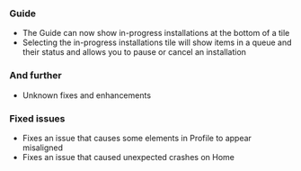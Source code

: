 ### Guide
- The Guide can now show in-progress installations at the bottom of a tile
- Selecting the in-progress installations tile will show items in a queue and their status and allows you to pause or cancel an installation

### And further
- Unknown fixes and enhancements

### Fixed issues
- Fixes an issue that causes some elements in Profile to appear misaligned
- Fixes an issue that caused unexpected crashes on Home
